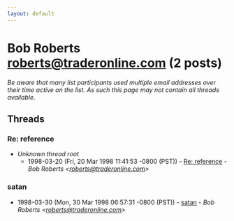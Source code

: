 ```yaml
---
layout: default
---
```


# Bob Roberts <roberts@traderonline.com> (2 posts)

_Be aware that many list participants used multiple email addresses over their time active on the list. As such this page may not contain all threads available._

## Threads

### Re: reference
+ _Unknown thread root_
  + 1998-03-20 (Fri, 20 Mar 1998 11:41:53 -0800 (PST)) - [Re: reference](/archive/1998/03/73a512c3728cf4057c36aa0422b20ee11e53888fbaeafc6a640d89f24071f9c8) - _Bob Roberts \<roberts@traderonline.com\>_

### satan
+ 1998-03-30 (Mon, 30 Mar 1998 06:57:31 -0800 (PST)) - [satan](/archive/1998/03/ec112584251d595967e50c1fb4c85e31a7a4270636b6ad9b8b093001cd32e395) - _Bob Roberts \<roberts@traderonline.com\>_

